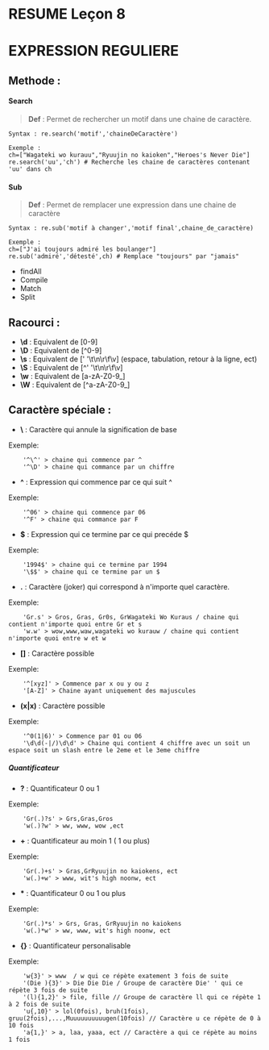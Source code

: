
# RESUME Leçon 8
# EXPRESSION REGULIERE

## Methode : 

#### Search
> **Def** : Permet de rechercher un motif dans une chaine de caractère.

    Syntax : re.search('motif','chaineDeCaractère')
    
    Exemple : 
    ch=["Wagateki wo kurauu","Ryuujin no kaioken","Heroes's Never Die"]
    re.search('uu','ch') # Recherche les chaine de caractères contenant 'uu' dans ch

#### Sub
>**Def** : Permet de remplacer une expression dans une chaine de caractère

    Syntax : re.sub('motif à changer','motif final',chaine_de_caractère)
    
    Exemple : 
    ch=["J'ai toujours admiré les boulanger"]
    re.sub('admiré','détesté',ch) # Remplace "toujours" par "jamais"
    

* findAll
* Compile
* Match
* Split


## Racourci :

-   **\d** : Equivalent de [0-9]
-   **\D** : Equivalent de [^0-9]
-   **\s** : Equivalent de [' '\t\n\r\f\v] (espace, tabulation, retour à la ligne, ect)
-   **\S** : Equivalent de [^' '\t\n\r\f\v] 
-   **\w** : Equivalent de [a-zA-Z0-9_]
-   **\W** : Equivalent de [^a-zA-Z0-9_]

## Caractère spéciale :

-   **\\** : Caractère qui annule la signification de base

Exemple:

        '^\^' > chaine qui commence par ^
        '^\D' > chaine qui commance par un chiffre

-   **^** : Expression qui commence par ce qui suit ^

Exemple:

        '^06' > chaine qui commence par 06
        '^F' > chaine qui commance par F
-   **$** : Expression qui ce termine par ce qui precéde $

Exemple:

        '1994$' > chaine qui ce termine par 1994
        '\$$' > chaine qui ce termine par un $
        
        
-   **.** : Caractère (joker) qui correspond à n'importe quel caractère.

Exemple:

        'Gr.s' > Gros, Gras, Gr0s, GrWagateki Wo Kuraus / chaine qui contient n'importe quoi entre Gr et s 
        'w.w' > wow,www,waw,wagateki wo kurauw / chaine qui contient n'importe quoi entre w et w 

-   **[]** : Caractère possible

Exemple:

        '^[xyz]' > Commence par x ou y ou z   
        '[A-Z]' > Chaine ayant uniquement des majuscules
        
-   **(x|x)** : Caractère possible

Exemple:

        '^0(1|6)' > Commence par 01 ou 06
        '\d\d(-|/)\d\d' > Chaine qui contient 4 chiffre avec un soit un espace soit un slash entre le 2eme et le 3eme chiffre
        
##### Quantificateur
-   **?** : Quantificateur 0 ou 1

Exemple:

        'Gr(.)?s' > Grs,Gras,Gros
        'w(.)?w' > ww, www, wow ,ect   
        
-   **+** : Quantificateur au moin 1 ( 1 ou plus)

Exemple:

        'Gr(.)+s' > Gras,GrRyuujin no kaiokens, ect
        'w(.)+w' > www, wit's high noonw, ect
        
-   **\*** : Quantificateur 0 ou 1 ou plus

Exemple:
                            
        'Gr(.)*s' > Grs, Gras, GrRyuujin no kaiokens
        'w(.)*w' > ww, www, wit's high noonw, ect 
        
-   **{}** : Quantificateur personalisable

Exemple:


        'w{3}' > www  / w qui ce répète exatement 3 fois de suite
        '(Die ){3}' > Die Die Die / Groupe de caractère Die' ' qui ce répète 3 fois de suite
        '(l){1,2}' > file, fille // Groupe de caractère ll qui ce répète 1 à 2 fois de suite
        'u{,10}' > lol(0fois), bruh(1fois), gruu(2fois),...,Muuuuuuuuuugen(10fois) // Caractère u ce répète de 0 à 10 fois
        'a{1,}' > a, laa, yaaa, ect // Caractère a qui ce répète au moins 1 fois
        


        

        
        

